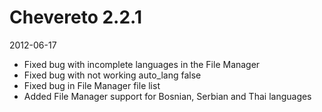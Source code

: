 # Chevereto 2.2.1

2012-06-17

- Fixed bug with incomplete languages in the File Manager
- Fixed bug with not working auto_lang false
- Fixed bug in File Manager file list
- Added File Manager support for Bosnian, Serbian and Thai languages
